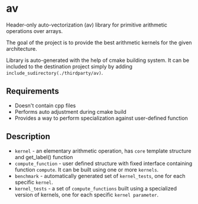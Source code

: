 # av

Header-only auto-vectorization (av) library for primitive arithmetic operations over arrays.

The goal of the project is to provide the best arithmetic kernels for the given architecture.

Library is auto-generated with the help of cmake building system.
It can be included to the destination project simply by adding `include_sudirectory(./thirdparty/av)`.

## Requirements

- Doesn't contain cpp files
- Performs auto adjustment during cmake build
- Provides a way to perform specialization against user-defined function


## Description

- `kernel` - an elementary arithmetic operation, has `core` template structure and get_label() function
- `compute_function` - user defined structure with fixed interface containing function `compute`. It can be built using one or more `kernels`.
- `benchmark` - automatically generated set of `kernel_tests`, one for each specific `kernel`.
- `kernel_tests` - a set of `compute_functions` built using a specialized version of kernels, one for each specific `kernel parameter`.

